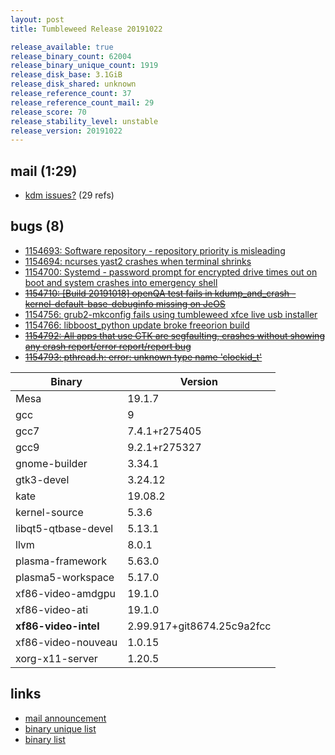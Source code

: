 ```yaml
---
layout: post
title: Tumbleweed Release 20191022

release_available: true
release_binary_count: 62004
release_binary_unique_count: 1919
release_disk_base: 3.1GiB
release_disk_shared: unknown
release_reference_count: 37
release_reference_count_mail: 29
release_score: 70
release_stability_level: unstable
release_version: 20191022
---
```


## mail (1:29)

- [kdm issues?](https://lists.opensuse.org/opensuse-factory/2019-10/msg00306.html) (29 refs)

## bugs (8)

<!--more-->

- [1154693: Software repository - repository priority is misleading](https://bugzilla.opensuse.org/show_bug.cgi?id=1154693)
- [1154694: ncurses yast2 crashes when terminal shrinks](https://bugzilla.opensuse.org/show_bug.cgi?id=1154694)
- [1154700: Systemd - password prompt for encrypted drive times out on boot and system crashes into emergency shell](https://bugzilla.opensuse.org/show_bug.cgi?id=1154700)
- ~~[1154710: \[Build 20191018\] openQA test fails in kdump_and_crash - kernel-default-base-debuginfo missing on JeOS](https://bugzilla.opensuse.org/show_bug.cgi?id=1154710)~~
- [1154756: grub2-mkconfig fails using tumbleweed xfce live usb installer](https://bugzilla.opensuse.org/show_bug.cgi?id=1154756)
- [1154766: libboost_python update broke freeorion build](https://bugzilla.opensuse.org/show_bug.cgi?id=1154766)
- ~~[1154792: All apps that use GTK are segfaulting, crashes without showing any crash report/error report/report bug](https://bugzilla.opensuse.org/show_bug.cgi?id=1154792)~~
- ~~[1154793: pthread.h: error: unknown type name 'clockid_t'](https://bugzilla.opensuse.org/show_bug.cgi?id=1154793)~~

Binary | Version
--- | ---
Mesa | 19.1.7
gcc | 9
gcc7 | 7.4.1+r275405
gcc9 | 9.2.1+r275327
gnome-builder | 3.34.1
gtk3-devel | 3.24.12
kate | 19.08.2
kernel-source | 5.3.6
libqt5-qtbase-devel | 5.13.1
llvm | 8.0.1
plasma-framework | 5.63.0
plasma5-workspace | 5.17.0
xf86-video-amdgpu | 19.1.0
xf86-video-ati | 19.1.0
**xf86-video-intel** | 2.99.917+git8674.25c9a2fcc
xf86-video-nouveau | 1.0.15
xorg-x11-server | 1.20.5

## links

- [mail announcement](https://lists.opensuse.org/opensuse-factory/2019-10/msg00304.html)
- [binary unique list](http://download.opensuse.org/history/20191022/rpm.unique.list)
- [binary list](http://download.opensuse.org/history/20191022/rpm.list)
